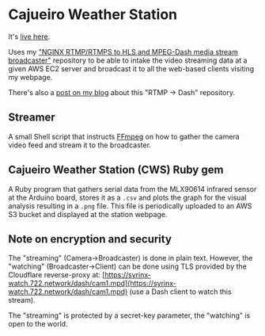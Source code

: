 # Cajueiro Weather Station

It's [live here](https://fschuindt.github.io/blog/weather).

Uses my ["NGINX RTMP/RTMPS to HLS and MPEG-Dash media stream broadcaster"](https://github.com/fschuindt/nginx_rtmp_hls_dash) repository to be able to intake the video streaming data at a given AWS EC2 server and broadcast it to all the web-based clients visiting my webpage.

There's also a [post on my blog](https://fschuindt.github.io/blog/2020/12/31/streaming-video-and-audio-of-an-usb-webcam-to-multiple-users-of-a-website-with-ssl-basic-authentication-and-invideo-timestamps-ffmpeg-rtmp-nginx-hls-mpeg-dash.html) about this "RTMP -> Dash" repository.

## Streamer

A small Shell script that instructs [FFmpeg](https://ffmpeg.org/) on how to gather the camera video feed and stream it to the broadcaster.

## Cajueiro Weather Station (CWS) Ruby gem

A Ruby program that gathers serial data from the MLX90614 infrared sensor at the Arduino board, stores it as a `.csv` and plots the graph for the visual analysis resulting in a `.png` file. This file is periodically uploaded to an AWS S3 bucket and displayed at the station webpage.

## Note on encryption and security

The "streaming" (Camera->Broadcaster) is done in plain text. However, the "watching" (Broadcaster->Client) can be done using TLS provided by the Cloudflare reverse-proxy at: [https://syrinx-watch.722.network/dash/cam1.mpd](https://syrinx-watch.722.network/dash/cam1.mpd) (use a Dash client to watch this stream).

The "streaming" is protected by a secret-key parameter, the "watching" is open to the world.
